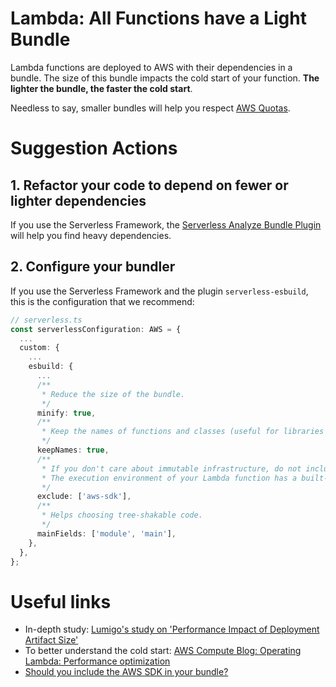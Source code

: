 # Lambda: All Functions have a Light Bundle

Lambda functions are deployed to AWS with their dependencies in a bundle. The size of this bundle impacts
the cold start of your function. **The lighter the bundle, the faster the cold start**.

Needless to say, smaller bundles will help you respect [AWS Quotas](https://docs.aws.amazon.com/lambda/latest/dg/gettingstarted-limits.html).

# Suggestion Actions

## 1. Refactor your code to depend on fewer or lighter dependencies

If you use the Serverless Framework, the [Serverless Analyze Bundle Plugin](https://github.com/adriencaccia/serverless-analyze-bundle-plugin) will help you find heavy dependencies.

## 2. Configure your bundler

If you use the Serverless Framework and the plugin `serverless-esbuild`, this is the configuration that we recommend:

```typescript
// serverless.ts
const serverlessConfiguration: AWS = {
  ...
  custom: {
    ...
    esbuild: {
      ...
      /**
       * Reduce the size of the bundle.
       */
      minify: true,
      /**
       * Keep the names of functions and classes (useful for libraries like `typeorm`).
       */
      keepNames: true,
      /**
       * If you don't care about immutable infrastructure, do not include the AWS SDK in your bundle.
       * The execution environment of your Lambda function has a built-in AWS SDK that you can require at runtime.
       */
      exclude: ['aws-sdk'],
      /**
       * Helps choosing tree-shakable code.
       */
      mainFields: ['module', 'main'],
    },
  },
};
```

# Useful links

- In-depth study: [Lumigo's study on 'Performance Impact of Deployment Artifact Size'](https://lumigo.io/blog/this-is-all-you-need-to-know-about-lambda-cold-starts)
- To better understand the cold start: [AWS Compute Blog: Operating Lambda: Performance optimization](https://aws.amazon.com/blogs/compute/operating-lambda-performance-optimization-part-1/)
- [Should you include the AWS SDK in your bundle?](https://theburningmonk.com/2019/09/should-you-pack-the-aws-sdk-in-your-deployment-artefact/)
